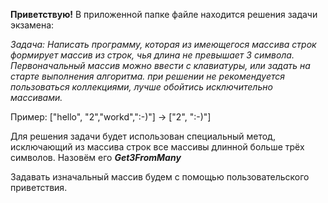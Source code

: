 **Приветствую!**
В приложенной  папке файле находится решения задачи экзамена:

*Задача: Написать программу, которая из имеющегося массива строк формирует массив из строк, чья длина не превышает 3 символа. Первоначальный массив можно ввести с клавиатуры, или задать на старте выполнения алгоритма. при решении не рекомендуется пользоваться коллекциями, лучше обойтись исключительно массивами.*

Пример:
["hello", "2","workd",":-)"] -> ["2", ":-)"]

Для решения задачи будет использован специальный метод, исключающий из массива строк все массивы длинной больше трёх символов. Назовём его ***Get3FromMany***

Задавать изначальный массив будем с помощью пользовательского приветствия.